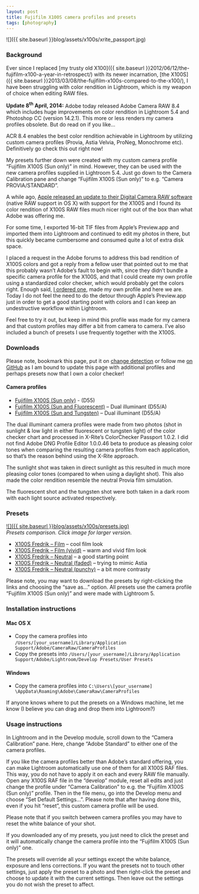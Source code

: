 ```yaml
---
layout: post
title: Fujifilm X100S camera profiles and presets
tags: [photography]
---
```


![]({{ site.baseurl }}blog/assets/x100s/xrite_passport.jpg)

<!--more-->

### Background

Ever since I replaced [my trusty old X100]({{ site.baseurl }}2012/06/12/the-fujifilm-x100-a-year-in-retrospect/) with its newer incarnation, [the X100S]({{ site.baseurl }}2013/03/08/the-fujifilm-x100s-compared-to-the-x100/), I have been struggling with color rendition in Lightroom, which is my weapon of choice when editing RAW files.

<strong>Update 8<sup>th</sup> April, 2014:</strong> Adobe today released Adobe Camera RAW 8.4 which includes huge improvements on color rendition in Lightroom 5.4 and Photoshop CC (version 14.2.1). This more or less renders my camera profiles obsolete. But do read on if you like…

ACR 8.4 enables the best color rendition achievable in Lightroom by utilizing custom camera profiles (Provia, Astia Velvia, ProNeg, Monochrome etc). Definitively go check this out right now!

My presets further down were created with my custom camera profile “Fujifilm X100S (Sun only)” in mind. However, they can be used with the new camera profiles supplied in Lightroom 5.4. Just go down to the Camera Calibration pane and change “Fujifilm X100S (Sun only)” to e.g. “Camera PROVIA/STANDARD”.

A while ago, [Apple released an update to their Digital Camera RAW software](https://support.apple.com/kb/DL1629?locale=en_US) (native RAW support in OS X) with support for the X100S and I found its color rendition of X100S RAW files much nicer right out of the box than what Adobe was offering me.

For some time, I exported 16-bit TIF files from Apple’s Preview.app and imported them into Lightroom and continued to edit my photos in there, but this quickly became cumbersome and consumed quite a lot of extra disk space.

I placed a request in the Adobe forums to address this bad rendition of X100S colors and got a reply from a fellow user that pointed out to me that this probably wasn’t Adobe’s fault to begin with, since they didn’t bundle a specific camera profile for the X100S, and that I could create my own profile using a standardized color checker, which would probably get the colors right. Enough said, [I ordered one](http://xritephoto.com/colorchecker-passport-photo), made my own profile and here we are. Today I do not feel the need to do the detour through Apple’s Preview.app just in order to get a good starting point with colors and I can keep an undestructive workflow within Lightroom.

Feel free to try it out, but keep in mind this profile was made for my camera and that custom profiles may differ a bit from camera to camera. I’ve also included a bunch of presets I use frequently together with the X100S.


### Downloads

Please note, bookmark this page, put it on [change detection](http://www.changedetection.com) or follow me [on GitHub](https://github.com/fredrikaverpil/photography) as I am bound to update this page with additional profiles and perhaps presets now that I own a color checker!

#### Camera profiles

* [Fujifilm X100S (Sun only)](https://github.com/fredrikaverpil/photography/raw/master/Lightroom/CameraProfiles/Fujifilm%20X100S%20(Sun%20only).dcp) - (D55)
* [Fujifilm X100S (Sun and Fluorescent)](https://github.com/fredrikaverpil/photography/raw/master/Lightroom/CameraProfiles/Fujifilm%20X100S%20(Sun%20and%20Fluorescent).dcp) – Dual illuminant (D55/A)
* [Fujifilm X100S (Sun and Tungsten)](https://github.com/fredrikaverpil/photography/raw/master/Lightroom/CameraProfiles/Fujifilm%20X100S%20(Sun%20and%20Tungsten).dcp) – Dual illuminant (D55/A)

The dual illuminant camera profiles were made from two photos (shot in sunlight & low light in either fluorescent or tungsten light) of the color checker chart and processed in X-Rite’s ColorChecker Passport 1.0.2. I did not find Adobe DNG Profile Editor 1.0.0.46 beta to produce as pleasing color tones when comparing the resulting camera profiles from each application, so that’s the reason behind using the X-Rite approach.

The sunlight shot was taken in direct sunlight as this resulted in much more pleasing color tones (compared to when using a daylight shot). This also made the color rendition resemble the neutral Provia film simulation.

The fluorescent shot and the tungsten shot were both taken in a dark room with each light source activated respectively.

### Presets


[![]({{ site.baseurl }}blog/assets/x100s/presets.jpg)](https://www.flickr.com/photos/fredrik/9051954579/)  
*Presets comparison. Click image for larger version.*


* [X100S Fredrik – Film](https://github.com/fredrikaverpil/photography/raw/master/Lightroom/Presets/X100S%20Fredrik%20-%20Film.lrtemplate) – cool film look
* [X100S Fredrik – Film (vivid)](https://github.com/fredrikaverpil/photography/raw/master/Lightroom/Presets/X100S%20Fredrik%20-%20Film%20(vivid).lrtemplate) – warm and vivid film look
* [X100S Fredrik – Neutral](https://github.com/fredrikaverpil/photography/raw/master/Lightroom/Presets/X100S%20Fredrik%20-%20Neutral.lrtemplate) – a good starting point
* [X100S Fredrik – Neutral (faded)](https://github.com/fredrikaverpil/photography/raw/master/Lightroom/Presets/X100S%20Fredrik%20-%20Neutral%20(faded).lrtemplate) – trying to mimic Astia
* [X100S Fredrik – Neutral (punchy)](https://github.com/fredrikaverpil/photography/raw/master/Lightroom/Presets/X100S%20Fredrik%20-%20Neutral%20(punchy).lrtemplate) – a bit more contrasty


Please note, you may want to download the presets by right-clicking the links and choosing the “save as...” option. All presets use the camera profile “Fujifilm X100S (Sun only)” and were made with Lightroom 5.

<!--more-->

### Installation instructions

#### Mac OS X

* Copy the camera profiles into `/Users/[your_username]/Library/Application Support/Adobe/CameraRaw/CameraProfiles`
* Copy the presets into `/Users/[your_username]/Library/Application Support/Adobe/Lightroom/Develop Presets/User Presets`

#### Windows

* Copy the camera profiles into `C:\Users\[your_username] \AppData\Roaming\Adobe\CameraRaw\CameraProfiles`

If anyone knows where to put the presets on a Windows machine, let me know (I believe you can drag and drop them into Lightroom?)

### Usage instructions

In Lightroom and in the Develop module, scroll down to the “Camera Calibration” pane. Here, change “Adobe Standard” to either one of the camera profiles.

If you like the camera profiles better than Adobe’s standard offering, you can make Lightroom automatically use one of them for all X100S RAF files. This way, you do not have to apply it on each and every RAW file manually. Open any X100S RAF file in the “develop” module, reset all edits and just change the profile under “Camera Calibration” to e.g. the “Fujifilm X100S (Sun only)” profile. Then in the file menu, go into the Develop menu and choose “Set Default Settings…”. Please note that after having done this, even if you hit “reset”, this custom camera profile will be used.

Please note that if you switch between camera profiles you may have to reset the white balance of your shot.

If you downloaded any of my presets, you just need to click the preset and it will automatically change the camera profile into the “Fujifilm X100S (Sun only)” one.

The presets will override all your settings except the white balance, exposure and lens corrections. If you want the presets not to touch other settings, just apply the preset to a photo and then right-click the preset and choose to update it with the current settings. Then leave out the settings you do not wish the preset to affect.
